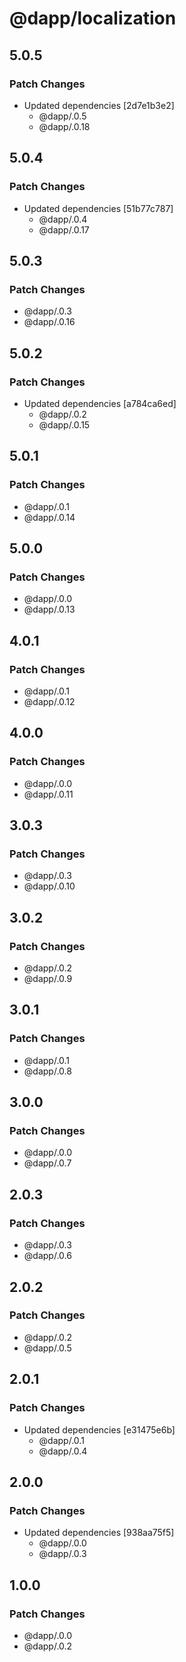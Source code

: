 # @dapp/localization

## 5.0.5

### Patch Changes

- Updated dependencies [2d7e1b3e2]
  - @dapp/.0.5
  - @dapp/.0.18

## 5.0.4

### Patch Changes

- Updated dependencies [51b77c787]
  - @dapp/.0.4
  - @dapp/.0.17

## 5.0.3

### Patch Changes

- @dapp/.0.3
- @dapp/.0.16

## 5.0.2

### Patch Changes

- Updated dependencies [a784ca6ed]
  - @dapp/.0.2
  - @dapp/.0.15

## 5.0.1

### Patch Changes

- @dapp/.0.1
- @dapp/.0.14

## 5.0.0

### Patch Changes

- @dapp/.0.0
- @dapp/.0.13

## 4.0.1

### Patch Changes

- @dapp/.0.1
- @dapp/.0.12

## 4.0.0

### Patch Changes

- @dapp/.0.0
- @dapp/.0.11

## 3.0.3

### Patch Changes

- @dapp/.0.3
- @dapp/.0.10

## 3.0.2

### Patch Changes

- @dapp/.0.2
- @dapp/.0.9

## 3.0.1

### Patch Changes

- @dapp/.0.1
- @dapp/.0.8

## 3.0.0

### Patch Changes

- @dapp/.0.0
- @dapp/.0.7

## 2.0.3

### Patch Changes

- @dapp/.0.3
- @dapp/.0.6

## 2.0.2

### Patch Changes

- @dapp/.0.2
- @dapp/.0.5

## 2.0.1

### Patch Changes

- Updated dependencies [e31475e6b]
  - @dapp/.0.1
  - @dapp/.0.4

## 2.0.0

### Patch Changes

- Updated dependencies [938aa75f5]
  - @dapp/.0.0
  - @dapp/.0.3

## 1.0.0

### Patch Changes

- @dapp/.0.0
- @dapp/.0.2
